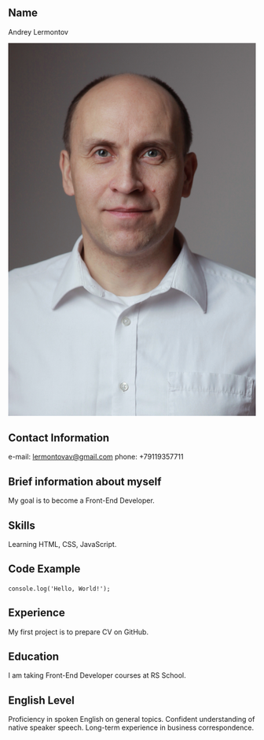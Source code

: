 ## Name
Andrey Lermontov

![Andrey Lermonov's photo](/IMG_0369_1.JPG "Andrey Lermontov")

## Contact Information
e-mail: lermontovav@gmail.com
phone: +79119357711

## Brief information about myself
My goal is to become a Front-End Developer.

## Skills
Learning HTML, CSS, JavaScript.

## Code Example
`console.log('Hello, World!');`

## Experience
My first project is to prepare CV on GitHub.

## Education
I am taking Front-End Developer courses at RS School.

## English Level
Proficiency in spoken English on general topics.
Confident understanding of native speaker speech.
Long-term experience in business correspondence.